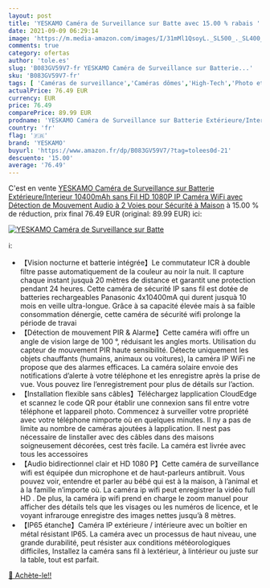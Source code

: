 ```yaml
---
layout: post
title: 'YESKAMO Caméra de Surveillance sur Batte avec 15.00 % rabais '
date: 2021-09-09 06:29:14
image: 'https://m.media-amazon.com/images/I/31mMl1QsoyL._SL500_._SL400_.jpg'
comments: true
category: ofertas
author: 'tole.es'
slug: 'B083GV59V7-fr YESKAMO Caméra de Surveillance sur Batterie...'
sku: 'B083GV59V7-fr'
tags: [ 'Caméras de surveillance','Caméras dômes','High-Tech','Photo et caméscopes','yeskamo', ]
actualPrice: 76.49 EUR
currency: EUR
price: 76.49
comparePrice: 89.99 EUR
prodname: 'YESKAMO Caméra de Surveillance sur Batterie Extérieure/Interieur 10400mAh sans Fil HD 1080P IP Caméra WiFi avec Détection de Mouvement Audio à 2 Voies pour Sécurité à Maison'
country: 'fr'
flag: '🇫🇷'
brand: 'YESKAMO'
buyurl: 'https://www.amazon.fr/dp/B083GV59V7/?tag=tolees0d-21'
descuento: '15.00'
average: '76.49'
---
```


C'est en vente [YESKAMO Caméra de Surveillance sur Batterie Extérieure/Interieur 10400mAh sans Fil HD 1080P IP Caméra WiFi avec Détection de Mouvement Audio à 2 Voies pour Sécurité à Maison](https://www.amazon.fr/dp/B083GV59V7/?tag=tolees0d-21)  à  15.00 % de réduction, prix final  76.49 EUR (original: 89.99 EUR) ici:

[![YESKAMO Caméra de Surveillance sur Batte](https://m.media-amazon.com/images/I/31mMl1QsoyL._SL500_._SL400_.jpg)](https://www.amazon.fr/dp/B083GV59V7/?tag=tolees0d-21)

ℹ️:

- 【Vision nocturne et batterie intégrée】Le commutateur ICR à double filtre passe automatiquement de la couleur au noir la nuit. Il capture chaque instant jusquà 20 mètres de distance et garantit une protection pendant 24 heures. Cette caméra de sécurité IP sans fil est dotée de batteries rechargeables Panasonic 4x10400mA qui durent jusquà 10 mois en veille ultra-longue. Grâce à sa capacité élevée mais à sa faible consommation dénergie, cette caméra de sécurité wifi prolonge la période de travai
- 【Détection de mouvement PIR & Alarme】Cette caméra wifi offre un angle de vision large de 100 °, réduisant les angles morts. Utilisation du capteur de mouvement PIR haute sensibilité. Détecte uniquement les objets chauffants (humains, animaux ou voitures), la caméra IP WiFi ne propose que des alarmes efficaces. La caméra solaire envoie des notifications d’alerte à votre téléphone et les enregistre après la prise de vue. Vous pouvez lire l’enregistrement pour plus de détails sur l’action.
- 【Installation flexible sans câbles】Téléchargez lapplication CloudEdge et scannez le code QR pour établir une connexion sans fil entre votre téléphone et lappareil photo. Commencez à surveiller votre propriété avec votre téléphone nimporte où en quelques minutes. Il ny a pas de limite au nombre de caméras ajoutées à lapplication. Il nest pas nécessaire de linstaller avec des câbles dans des maisons soigneusement décorées, cest très facile. La caméra est livrée avec tous les accessoires
- 【Audio bidirectionnel clair et HD 1080 P】Cette caméra de surveillance wifi est équipée dun microphone et de haut-parleurs antibruit. Vous pouvez voir, entendre et parler au bébé qui est à la maison, à l’animal et à la famille n’importe où. La caméra ip wifi peut enregistrer la vidéo full HD . De plus, la caméra ip wifi prend en charge le zoom manuel pour afficher des détails tels que les visages ou les numéros de licence, et le voyant infrarouge enregistre des images nettes jusqu’à 8 mètres.
- 【IP65 étanche】Caméra IP extérieure / intérieure avec un boîtier en métal résistant IP65. La caméra avec un processus de haut niveau, une grande durabilité, peut résister aux conditions météorologiques difficiles, Installez la caméra sans fil à lextérieur, à lintérieur ou juste sur la table, tout est parfait.

[🛒 Achète-le!!](https://www.amazon.fr/dp/B083GV59V7/?tag=tolees0d-21)
